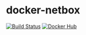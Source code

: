 # docker-netbox

[![Build Status](https://travis-ci.org/osism/docker-netbox.svg?branch=master)](https://travis-ci.org/osism/docker-netbox)
[![Docker Hub](https://img.shields.io/badge/Docker%20Hub-osism%2Fnetbox-blue.svg)](https://hub.docker.com/r/osism/netbox/)
